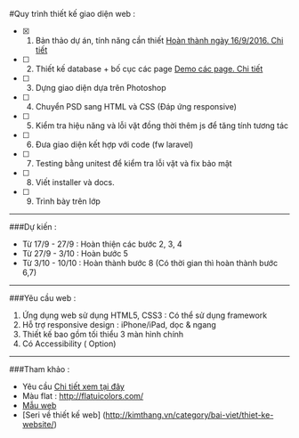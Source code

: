 #Quy trình thiết kế giao diện web :
- [x] 1. Bản thảo dự án, tính năng cần thiết [Hoàn thành ngày 16/9/2016. Chi tiết](https://github.com/nartoan/DesigningTheUserInterface/blob/master/Web/docs/Bi%C3%AAn%20b%E1%BA%A3n%20h%E1%BB%8Dp/Bi%C3%AAn%20b%E1%BA%A3n%20h%E1%BB%8Dp%20Design%20The%20User%20Interface%20ng%C3%A0y%2016.docx)
- [ ] 2. Thiết kế database + bố cục các page [Demo các page. Chi tiết](https://github.com/nartoan/DesigningTheUserInterface/blob/master/Web/docs/Bi%C3%AAn%20b%E1%BA%A3n%20h%E1%BB%8Dp/Bi%C3%AAn%20b%E1%BA%A3n%20h%E1%BB%8Dp%20Design%20The%20User%20Interface%20ng%C3%A0y%2016.docx)
- [ ] 3. Dựng giao diện dựa trên Photoshop
- [ ] 4. Chuyển PSD sang HTML và CSS (Đáp ứng responsive)
- [ ] 5. Kiểm tra hiệu năng và lỗi vặt đồng thời thêm js để tăng tính tương tác
- [ ] 6. Đưa giao diện kết hợp với code (fw laravel)
- [ ] 7. Testing bằng unitest để kiểm tra lỗi vặt và fix bảo mật
- [ ] 8. Viết installer và docs.
- [ ] 9. Trình bày trên lớp

----
###Dự kiến :
- Từ 17/9 - 27/9 : Hoàn thiện các bước 2, 3, 4
- Từ 27/9 - 3/10 : Hoàn bước 5
- Từ 3/10 - 10/10 : Hoàn thành bước 8 (Có thời gian thì hoàn thành bước 6,7)

----
###Yêu cầu web :
1. Ứng dụng web sử dụng HTML5, CSS3 : Có thể sử dụng framework
2. Hỗ trợ responsive design : iPhone/iPad, dọc & ngang
3. Thiết kế bao gồm tối thiểu 3 màn hình chính
4. Có Accessibility ( Option)

----
###Tham khảo : 
- Yêu cầu [Chi tiết xem tại đây](https://github.com/nartoan/DesigningTheUserInterface/blob/master/Web/docs/YeuCau.pptx)
- Màu flat : http://flatuicolors.com/
- [Mẫu web](http://reeoo.com/)
- [Seri về thiết kế web] (http://kimthang.vn/category/bai-viet/thiet-ke-website/)
